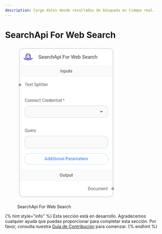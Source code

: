 ```yaml
---
description: Carga datos desde resultados de búsqueda en tiempo real.
---
```


# SearchApi For Web Search

<figure><img src="../../../../.gitbook/assets/image (8) (1) (1) (1) (1) (1) (1).png" alt="" width="322"><figcaption><p>SearchApi For Web Search</p></figcaption></figure>

{% hint style="info" %}
Esta sección está en desarrollo. Agradecemos cualquier ayuda que puedas proporcionar para completar esta sección. Por favor, consulta nuestra [Guía de Contribución](../../../../contributing/) para comenzar.
{% endhint %}
